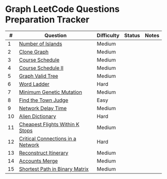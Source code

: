 # Graph LeetCode Questions Preparation Tracker

| #  | Question                                                                                    | Difficulty | Status   | Notes                                  |
|----|---------------------------------------------------------------------------------------------|------------|----------|----------------------------------------|
| 1  | [Number of Islands](https://leetcode.com/problems/number-of-islands/)                       | Medium     |        |                                        |
| 2  | [Clone Graph](https://leetcode.com/problems/clone-graph/)                                   | Medium     |        |                                        |
| 3  | [Course Schedule](https://leetcode.com/problems/course-schedule/)                           | Medium     |        |                                        |
| 4  | [Course Schedule II](https://leetcode.com/problems/course-schedule-ii/)                     | Medium     |        |                                        |
| 5  | [Graph Valid Tree](https://leetcode.com/problems/graph-valid-tree/)                         | Medium     |        |                                        |
| 6  | [Word Ladder](https://leetcode.com/problems/word-ladder/)                                   | Hard       |        |                                        |
| 7  | [Minimum Genetic Mutation](https://leetcode.com/problems/minimum-genetic-mutation/)         | Medium     |        |                                        |
| 8  | [Find the Town Judge](https://leetcode.com/problems/find-the-town-judge/)                   | Easy       |        |                                        |
| 9  | [Network Delay Time](https://leetcode.com/problems/network-delay-time/)                     | Medium     |        |                                        |
| 10 | [Alien Dictionary](https://leetcode.com/problems/alien-dictionary/)                         | Hard       |        |                                        |
| 11 | [Cheapest Flights Within K Stops](https://leetcode.com/problems/cheapest-flights-within-k-stops/) | Medium |        |                                        |
| 12 | [Critical Connections in a Network](https://leetcode.com/problems/critical-connections-in-a-network/) | Hard |        |                                        |
| 13 | [Reconstruct Itinerary](https://leetcode.com/problems/reconstruct-itinerary/)               | Medium     |        |                                        |
| 14 | [Accounts Merge](https://leetcode.com/problems/accounts-merge/)                             | Medium     |        |                                        |
| 15 | [Shortest Path in Binary Matrix](https://leetcode.com/problems/shortest-path-in-binary-matrix/) | Medium |        |                                        |
